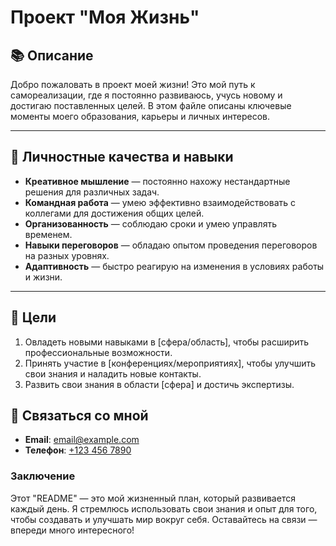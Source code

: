# Проект "Моя Жизнь"

## 📚 Описание

Добро пожаловать в проект моей жизни! Это мой путь к самореализации, где я постоянно развиваюсь, учусь новому и достигаю поставленных целей. В этом файле описаны ключевые моменты моего образования, карьеры и личных интересов.

---

## 🌱 Личностные качества и навыки

- **Креативное мышление** — постоянно нахожу нестандартные решения для различных задач.
- **Командная работа** — умею эффективно взаимодействовать с коллегами для достижения общих целей.
- **Организованность** — соблюдаю сроки и умею управлять временем.
- **Навыки переговоров** — обладаю опытом проведения переговоров на разных уровнях.
- **Адаптивность** — быстро реагирую на изменения в условиях работы и жизни.

---

## 🎯 Цели

1. Овладеть новыми навыками в [сфера/область], чтобы расширить профессиональные возможности.
2. Принять участие в [конференциях/мероприятиях], чтобы улучшить свои знания и наладить новые контакты.
3. Развить свои знания в области [сфера] и достичь экспертизы.


## 🤝 Связаться со мной

- **Email**: [email@example.com](mailto:email@example.com)
- **Телефон**: [+123 456 7890](tel:+1234567890)

### Заключение

Этот "README" — это мой жизненный план, который развивается каждый день. Я стремлюсь использовать свои знания и опыт для того, чтобы создавать и улучшать мир вокруг себя. Оставайтесь на связи — впереди много интересного!
